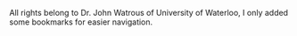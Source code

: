 All rights belong to Dr. John Watrous of University of Waterloo, I only added some bookmarks for easier navigation.
